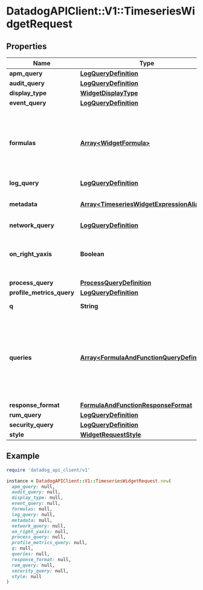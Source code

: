 # DatadogAPIClient::V1::TimeseriesWidgetRequest

## Properties

| Name                      | Type                                                                                       | Description                                                                                               | Notes      |
| ------------------------- | ------------------------------------------------------------------------------------------ | --------------------------------------------------------------------------------------------------------- | ---------- |
| **apm_query**             | [**LogQueryDefinition**](LogQueryDefinition.md)                                            |                                                                                                           | [optional] |
| **audit_query**           | [**LogQueryDefinition**](LogQueryDefinition.md)                                            |                                                                                                           | [optional] |
| **display_type**          | [**WidgetDisplayType**](WidgetDisplayType.md)                                              |                                                                                                           | [optional] |
| **event_query**           | [**LogQueryDefinition**](LogQueryDefinition.md)                                            |                                                                                                           | [optional] |
| **formulas**              | [**Array&lt;WidgetFormula&gt;**](WidgetFormula.md)                                         | List of formulas that operate on queries. **This feature is currently in beta.**                          | [optional] |
| **log_query**             | [**LogQueryDefinition**](LogQueryDefinition.md)                                            |                                                                                                           | [optional] |
| **metadata**              | [**Array&lt;TimeseriesWidgetExpressionAlias&gt;**](TimeseriesWidgetExpressionAlias.md)     | Used to define expression aliases.                                                                        | [optional] |
| **network_query**         | [**LogQueryDefinition**](LogQueryDefinition.md)                                            |                                                                                                           | [optional] |
| **on_right_yaxis**        | **Boolean**                                                                                | Whether or not to display a second y-axis on the right.                                                   | [optional] |
| **process_query**         | [**ProcessQueryDefinition**](ProcessQueryDefinition.md)                                    |                                                                                                           | [optional] |
| **profile_metrics_query** | [**LogQueryDefinition**](LogQueryDefinition.md)                                            |                                                                                                           | [optional] |
| **q**                     | **String**                                                                                 | Widget query.                                                                                             | [optional] |
| **queries**               | [**Array&lt;FormulaAndFunctionQueryDefinition&gt;**](FormulaAndFunctionQueryDefinition.md) | List of queries that can be returned directly or used in formulas. **This feature is currently in beta.** | [optional] |
| **response_format**       | [**FormulaAndFunctionResponseFormat**](FormulaAndFunctionResponseFormat.md)                |                                                                                                           | [optional] |
| **rum_query**             | [**LogQueryDefinition**](LogQueryDefinition.md)                                            |                                                                                                           | [optional] |
| **security_query**        | [**LogQueryDefinition**](LogQueryDefinition.md)                                            |                                                                                                           | [optional] |
| **style**                 | [**WidgetRequestStyle**](WidgetRequestStyle.md)                                            |                                                                                                           | [optional] |

## Example

```ruby
require 'datadog_api_client/v1'

instance = DatadogAPIClient::V1::TimeseriesWidgetRequest.new(
  apm_query: null,
  audit_query: null,
  display_type: null,
  event_query: null,
  formulas: null,
  log_query: null,
  metadata: null,
  network_query: null,
  on_right_yaxis: null,
  process_query: null,
  profile_metrics_query: null,
  q: null,
  queries: null,
  response_format: null,
  rum_query: null,
  security_query: null,
  style: null
)
```
